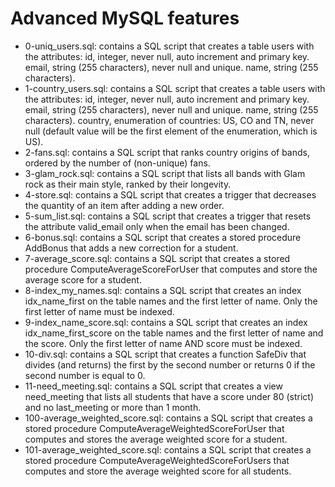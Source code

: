 # Advanced MySQL features

- 0-uniq_users.sql: contains a SQL script that creates a table users with the attributes:
id, integer, never null, auto increment and primary key.
email, string (255 characters), never null and unique.
name, string (255 characters).
- 1-country_users.sql: contains a SQL script that creates a table users with the attributes:
id, integer, never null, auto increment and primary key.
email, string (255 characters), never null and unique.
name, string (255 characters).
country, enumeration of countries: US, CO and TN, never null (default value will be the first element of the enumeration, which is US).
- 2-fans.sql: contains a SQL script that ranks country origins of bands, ordered by the number of (non-unique) fans.
- 3-glam_rock.sql: contains a SQL script that lists all bands with Glam rock as their main style, ranked by their longevity.
- 4-store.sql: contains a SQL script that creates a trigger that decreases the quantity of an item after adding a new order.
- 5-sum_list.sql: contains a SQL script that creates a trigger that resets the attribute valid_email only when the email has been changed.
- 6-bonus.sql: contains a SQL script that creates a stored procedure AddBonus that adds a new correction for a student.
- 7-average_score.sql: contains a SQL script that creates a stored procedure ComputeAverageScoreForUser that computes and store the average score for a student.
- 8-index_my_names.sql: contains a SQL script that creates an index idx_name_first on the table names and the first letter of name. Only the first letter of name must be indexed.
- 9-index_name_score.sql: contains a SQL script that creates an index idx_name_first_score on the table names and the first letter of name and the score. Only the first letter of name AND score must be indexed.
- 10-div.sql: contains a SQL script that creates a function SafeDiv that divides (and returns) the first by the second number or returns 0 if the second number is equal to 0.
- 11-need_meeting.sql: contains a SQL script that creates a view need_meeting that lists all students that have a score under 80 (strict) and no last_meeting or more than 1 month.
- 100-average_weighted_score.sql: contains a SQL script that creates a stored procedure ComputeAverageWeightedScoreForUser that computes and stores the average weighted score for a student.
- 101-average_weighted_score.sql: contains a SQL script that creates a stored procedure ComputeAverageWeightedScoreForUsers that computes and store the average weighted score for all students.
